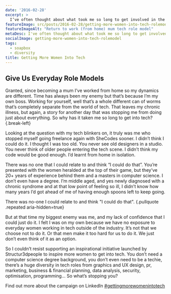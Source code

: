 ```yaml
---
date: '2016-02-28'
excerpt: >
  I’ve often thought about what took me so long to get involved in the tech industry and then I realised.
featureImage: src/posts/2016-02-28/getting-more-women-into-tech-rolemodel.jpg
featureImageAlt: "Return to work (from home) mum tech role model"
metaDesc: I've often thought about what took me so long to get involved in the tech industry and then I realised.
socialImage: getting-more-women-into-tech-rolemodel
tags:
  - soapbox
  - diversity
title: Getting More Women Into Tech
---
```


## Give Us Everyday Role Models

Granted, since becoming a mum I’ve worked from home so my dynamics are different. Time has always been my enemy but that’s because I’m my own boss. Working for yourself, well that’s a whole different can of worms that’s completely separate from the world of tech. That leaves my chronic illness, but again, a story for another day that was stopping me from doing just about everything. So why has it taken me so long to get into tech? {.break-left}

Looking at the question with my tech blinkers on, it truly was me who stopped myself going freelance again with SheCodes sooner. I didn’t think I could do it. I thought I was too old. You never see old designers in a studio. You never think of older people entering the tech scene. I didn’t think my code would be good enough. I’d learnt from home in isolation.

There was no one that I could relate to and think “I could do that”. You’re presented with the women heralded at the top of their game, but they’ve 20+ years of experience behind them and a masters in computer science. I don’t even have a degree. I’m middle aged, and yes newly diagnosed with a chronic syndrome and at that low point of feeling so ill, I didn’t know how many years I’d got ahead of me of having enough spoons left to keep going.

There was no-one I could relate to and think "I could do that". {.pullquote .repeated aria-hidden=true}

But at that time my biggest enemy was me, and my lack of confidence that I could just do it. I felt I was on my own because we have no exposure to everyday women working in tech outside of the industry. It’s not that we choose not to do it. Or that men make it too hard for us to do it. We just don’t even think of it as an option.

So I couldn’t resist supporting an inspirational initiative launched by Structur3dpeople to inspire more women to get into tech. You don’t need a computer science degree background, you don’t even need to be a techie, there’s a huge diversity in tech roles from graphics and UX design, pr, marketing, business & financial planning, data analysis, security, optimisation, programming… So what’s stopping you?

Find out more about the campaign on LinkedIn [‪#gettingmorewomenintotech](https://www.linkedin.com/pulse/tech-role-models-global-campaign-we-want-see-you-rav-bumbra)
